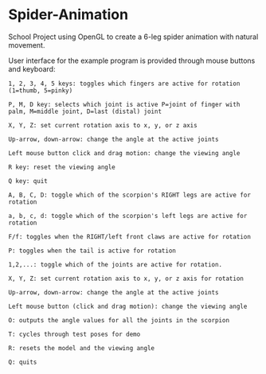 # Spider-Animation

School Project using OpenGL to create a 6-leg spider animation with natural movement.

User interface for the example program is provided through mouse buttons and keyboard:

    1, 2, 3, 4, 5 keys: toggles which fingers are active for rotation (1=thumb, 5=pinky)

    P, M, D key: selects which joint is active P=joint of finger with palm, M=middle joint, D=last (distal) joint

    X, Y, Z: set current rotation axis to x, y, or z axis

    Up-arrow, down-arrow: change the angle at the active joints

    Left mouse button click and drag motion: change the viewing angle

    R key: reset the viewing angle

    Q key: quit

    A, B, C, D: toggle which of the scorpion's RIGHT legs are active for rotation

    a, b, c, d: toggle which of the scorpion's left legs are active for rotation

    F/f: toggles when the RIGHT/left front claws are active for rotation

    P: toggles when the tail is active for rotation

    1,2,...: toggle which of the joints are active for rotation.

    X, Y, Z: set current rotation axis to x, y, or z axis for rotation

    Up-arrow, down-arrow: change the angle at the active joints

    Left mouse button (click and drag motion): change the viewing angle

    O: outputs the angle values for all the joints in the scorpion

    T: cycles through test poses for demo

    R: resets the model and the viewing angle

    Q: quits


